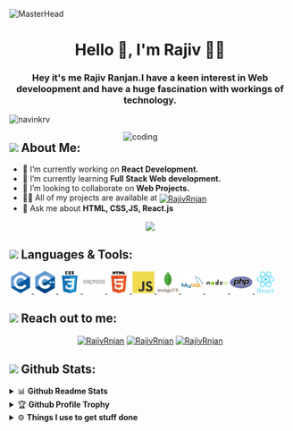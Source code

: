 ![MasterHead](https://user-images.githubusercontent.com/97692286/214384370-79720d23-6eca-4c7a-b06b-ff6736eebe52.jpg)


<h1 align="center">Hello 👋, I'm Rajiv 👩‍💻</h1>
<h3 align="center">Hey it's me Rajiv Ranjan.I have a keen interest in Web develoopment and have a huge fascination with workings of technology.</h3>
<p align="left"> <img src="https://komarev.com/ghpvc/?username=navinkrv&label=Profile%20views&color=0e75b6&style=flat" alt="navinkrv" /> </p>
<img align="right" alt="coding" width="300" src="https://i.pinimg.com/originals/54/e3/7d/54e37d8074ebcde1d96c77d7b2a7f310.gif">

## <img src="https://media.giphy.com/media/WUlplcMpOCEmTGBtBW/giphy.gif" width="40"> **About Me:**

- 🔭 I’m currently working on **React Development.**
- 🌱 I’m currently learning **Full Stack Web development.**
- 👯 I’m looking to collaborate on **Web Projects.**
- 👨‍💻 All of my projects are available at <a href="https://github.com/RajivRnjan?tab=repositories" target="blank"><img align="center" src="https://raw.githubusercontent.com/rahuldkjain/github-profile-readme-generator/master/src/images/icons/Social/github.svg" alt="RajivRnjan" height="30" width="40" /></a>
- 💬 Ask me about **HTML, CSS,JS, React.js**

<p align="center">
   <img align="center" src="https://github-readme-streak-stats.herokuapp.com/?user=RajivRnjan&theme=radical&hide_border=true"/>
</p>

## <img src="https://media.giphy.com/media/j2pOGeGYKe2xCCKwfi/giphy.gif" width="40"> **Languages & Tools:**


<p align="left"> <a href="https://www.cprogramming.com/" target="_blank" rel="noreferrer"> <img src="https://raw.githubusercontent.com/devicons/devicon/master/icons/c/c-original.svg" alt="c" width="40" height="40"/> </a> <a href="https://www.w3schools.com/cpp/" target="_blank" rel="noreferrer"> <img src="https://raw.githubusercontent.com/devicons/devicon/master/icons/cplusplus/cplusplus-original.svg" alt="cplusplus" width="40" height="40"/> </a> <a href="https://www.w3schools.com/css/" target="_blank" rel="noreferrer"> <img src="https://raw.githubusercontent.com/devicons/devicon/master/icons/css3/css3-original-wordmark.svg" alt="css3" width="40" height="40"/> </a> <a href="https://expressjs.com" target="_blank" rel="noreferrer"> <img src="https://raw.githubusercontent.com/devicons/devicon/master/icons/express/express-original-wordmark.svg" alt="express" width="40" height="40"/> </a> <a href="https://www.w3.org/html/" target="_blank" rel="noreferrer"> <img src="https://raw.githubusercontent.com/devicons/devicon/master/icons/html5/html5-original-wordmark.svg" alt="html5" width="40" height="40"/> </a> <a href="https://developer.mozilla.org/en-US/docs/Web/JavaScript" target="_blank" rel="noreferrer"> <img src="https://raw.githubusercontent.com/devicons/devicon/master/icons/javascript/javascript-original.svg" alt="javascript" width="40" height="40"/> </a> <a href="https://www.mongodb.com/" target="_blank" rel="noreferrer"> <img src="https://raw.githubusercontent.com/devicons/devicon/master/icons/mongodb/mongodb-original-wordmark.svg" alt="mongodb" width="40" height="40"/> </a> <a href="https://www.mysql.com/" target="_blank" rel="noreferrer"> <img src="https://raw.githubusercontent.com/devicons/devicon/master/icons/mysql/mysql-original-wordmark.svg" alt="mysql" width="40" height="40"/> </a> <a href="https://nodejs.org" target="_blank" rel="noreferrer"> <img src="https://raw.githubusercontent.com/devicons/devicon/master/icons/nodejs/nodejs-original-wordmark.svg" alt="nodejs" width="40" height="40"/> </a> <a href="https://www.php.net" target="_blank" rel="noreferrer"> <img src="https://raw.githubusercontent.com/devicons/devicon/master/icons/php/php-original.svg" alt="php" width="40" height="40"/> </a> <a href="https://reactjs.org/" target="_blank" rel="noreferrer"> <img src="https://raw.githubusercontent.com/devicons/devicon/master/icons/react/react-original-wordmark.svg" alt="react" width="40" height="40"/> </a> </p>

## <img src="https://media.giphy.com/media/LnQjpWaON8nhr21vNW/giphy.gif" width="40"> **Reach out to me:** ️

<p align="center">
<a href="https://www.linkedin.com/in/rajiv-ranjan-5b6733227?utm_source=share&utm_campaign=share_via&utm_content=profile&utm_medium=android_app" target="_blank"><img align="center" src="https://img.shields.io/badge/-LinkedIn-0e76a8?style=flat-square&logo=Linkedin&logoColor=white" alt="RajivRnjan" /></a>
<a href="https://RajivRnjan.github.io/portfolio" target="_blank"><img align="center" src="https://img.shields.io/badge/Website-3b5998?style=flat-square&logo=google-chrome&logoColor=white" alt="RajivRnjan" /></a>
<a href="mailto:rajivforyu@gmail.com" target="_blank"><img align="center" src="https://img.shields.io/badge/-Gmail-EA4335?style=flat-square&logo=Gmail&logoColor=white" alt="RajivRnjan" /></a>


## <img src="https://media.giphy.com/media/ZCN6F3FAkwsyOGU2RS/giphy.gif" width="40"> **Github Stats:**

<details>
  <summary>📊 <b>Github Readme Stats</b></summary>
 <br />
 <p align="center">
  <a href="https://github.com/RajivRnjan">
   <img width="430" align="center" src="https://github-readme-stats.vercel.app/api?username=RajivRnjan&show_icons=true&theme=radical&count_private=true">
  </a>
  <a href="https://github.com/RajivRnjan/github-readme-stats">
    <img align="center" src="https://github-readme-stats.anuraghazra1.vercel.app/api/top-langs/?username=RajivRnjan&layout=compact&theme=radical&langs_count=6" />
  </a>
 </p>
</details>

<details>
 <summary>🏆 <b>Github Profile Trophy</b></summary>
 <br />
 <p align="center">
  <a href="https://github.com/ryo-ma/github-profile-trophy">
   <img src="https://github-profile-trophy.vercel.app/?username=RajivRnjan&column=8&theme=darkhub"/>
  </a>
 </p>
</details>


<details>
  <br />
  <summary>⚙️ <b> Things I use to get stuff done</b></summary>
  	<ul>
  	   <li><b>OS:</b> Windows 10 </li>
	     <li><b>Laptop: </b> HP intel core i3</li>
  	   <li><b>Browser: </b> Chrome Web Browser</li>
	     <li><b>Code Editor:</b> VSCode </li>
	     <li><b>To Stay Updated:</b> Linkedin </li>
	    <br />
	</ul>
</details>
